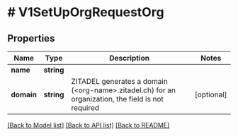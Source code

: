 # # V1SetUpOrgRequestOrg

## Properties

Name | Type | Description | Notes
------------ | ------------- | ------------- | -------------
**name** | **string** |  |
**domain** | **string** | ZITADEL generates a domain (&lt;org-name&gt;.zitadel.ch) for an organization, the field is not required | [optional]

[[Back to Model list]](../../README.md#models) [[Back to API list]](../../README.md#endpoints) [[Back to README]](../../README.md)
